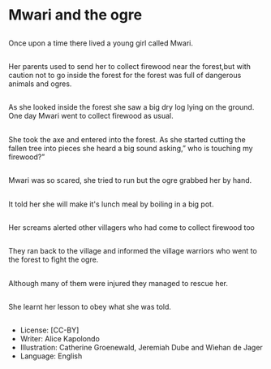 # Mwari and the ogre

##
Once upon a time there lived a young girl
called Mwari.

##
Her parents used to send her to collect
firewood near the forest,but with caution not to
go inside the forest for the forest was full of
dangerous animals and ogres.

##
As she looked inside the forest she saw a big
dry log lying on the ground. One day Mwari
went to collect firewood as usual.

##
She took the axe and entered into the forest.
As she started cutting the fallen tree into
pieces she heard a big sound asking,” who is
touching my firewood?”

##
Mwari was so scared, she tried
to run but the ogre grabbed her
by hand.

##
It told her she will make it's lunch meal by
boiling in a big pot.

##
Her screams alerted other villagers who had
come to collect firewood too

##
They ran back to the village and
informed the village warriors
who went to the forest to fight
the ogre.

##
Although many of them were
injured they managed to rescue
her.

##
She learnt her lesson to obey
what she was told.

##
* License: [CC-BY]
* Writer: Alice Kapolondo
* Illustration: Catherine Groenewald, Jeremiah Dube and Wiehan de Jager
* Language: English
